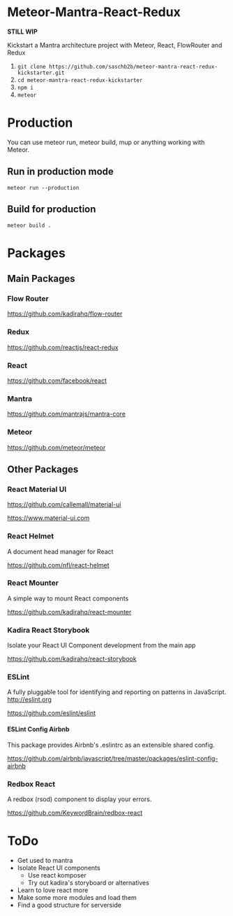 # Meteor-Mantra-React-Redux

**STILL WIP**

Kickstart a Mantra architecture project with Meteor, React, FlowRouter and Redux

1. `git clone https://github.com/saschb2b/meteor-mantra-react-redux-kickstarter.git`
1. `cd meteor-mantra-react-redux-kickstarter`
1. `npm i`
1. `meteor`

# Production
You can use meteor run, meteor build, mup or anything working with Meteor.

## Run in production mode
`meteor run --production`

## Build for production
`meteor build .`

# Packages


## Main Packages

### Flow Router
https://github.com/kadirahq/flow-router

### Redux
https://github.com/reactjs/react-redux
### React
https://github.com/facebook/react

### Mantra
https://github.com/mantrajs/mantra-core

### Meteor
https://github.com/meteor/meteor

## Other Packages
### React Material UI
https://github.com/callemall/material-ui

https://www.material-ui.com

### React Helmet
A document head manager for React

https://github.com/nfl/react-helmet

### React Mounter
A simple way to mount React components

https://github.com/kadirahq/react-mounter

### Kadira React Storybook
Isolate your React UI Component development from the main app

https://github.com/kadirahq/react-storybook

### ESLint
A fully pluggable tool for identifying and reporting on patterns in JavaScript. http://eslint.org

https://github.com/eslint/eslint

#### ESLint Config Airbnb
This package provides Airbnb's .eslintrc as an extensible shared config.

https://github.com/airbnb/javascript/tree/master/packages/eslint-config-airbnb

### Redbox React
A redbox (rsod) component to display your errors.

https://github.com/KeywordBrain/redbox-react

# ToDo
* Get used to mantra
* Isolate React UI components
  * Use react komposer
  * Try out kadira's storyboard or alternatives
* Learn to love react more
* Make some more modules and load them
* Find a good structure for serverside